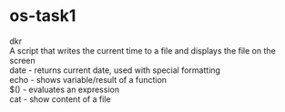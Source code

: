 # os-task1
dkr\
A script that writes the current time to a file and displays the file on the screen\
date - returns current date, used with special formatting\
echo - shows variable/result of a function\
$() - evaluates an expression\
cat - show content of a file
